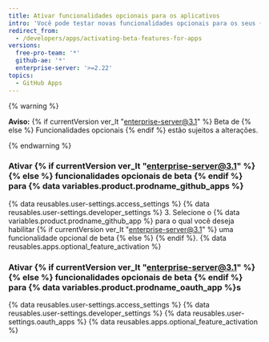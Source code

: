 ```yaml
---
title: Ativar funcionalidades opcionais para os aplicativos
intro: 'Você pode testar novas funcionalidades opcionais para os seus {% data variables.product.prodname_github_apps %} e {% data variables.product.prodname_oauth_app %}s.'
redirect_from:
  - /developers/apps/activating-beta-features-for-apps
versions:
  free-pro-team: '*'
  github-ae: '*'
  enterprise-server: '>=2.22'
topics:
  - GitHub Apps
---
```


{% warning %}

**Aviso:** {% if currentVersion ver_lt "enterprise-server@3.1" %} Beta de {% else %} Funcionalidades opcionais {% endif %} estão sujeitos a alterações.

{% endwarning %}

### Ativar {% if currentVersion ver_lt "enterprise-server@3.1" %} {% else %} funcionalidades opcionais de beta {% endif %} para {% data variables.product.prodname_github_apps %}

{% data reusables.user-settings.access_settings %}
{% data reusables.user-settings.developer_settings %}
3. Selecione o
{% data variables.product.prodname_github_app %} para o qual você deseja habilitar {% if currentVersion ver_lt "enterprise-server@3.1" %} uma funcionalidade opcional de beta {% else %} {% endif %}.
{% data reusables.apps.optional_feature_activation %}

### Ativar {% if currentVersion ver_lt "enterprise-server@3.1" %} {% else %} funcionalidades opcionais de beta {% endif %} para {% data variables.product.prodname_oauth_app %}s

{% data reusables.user-settings.access_settings %}
{% data reusables.user-settings.developer_settings %}
{% data reusables.user-settings.oauth_apps %}
{% data reusables.apps.optional_feature_activation %}

